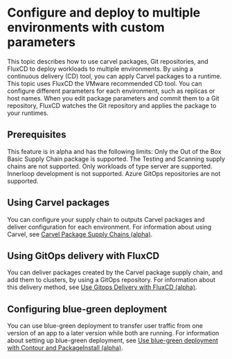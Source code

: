 # Configure and deploy to multiple environments with custom parameters

This topic describes  how to  use carvel packages, Git repositories, and FluxCD
to deploy workloads to multiple environments. By using a continuous delivery
(CD) tool, you can apply Carvel packages to a runtime. This topic uses FluxCD
the VMware recommended CD tool. You can configure different parameters for each
environment, such as replicas or host names. When you edit package parameters
and commit them to a Git repository, FluxCD watches the Git repository and
applies the package to your runtimes.

## <a id="prerecs"></a> Prerequisites 

This feature is in alpha and has the following limits: Only the Out of the Box
Basic Supply Chain package is supported. The Testing and Scanning supply chains
are not supported. Only workloads of type server are supported. Innerloop
development is not supported. Azure GitOps repositories are not supported.

## <a id="using-carvel"></a> Using Carvel packages

You can configure your supply chain to outputs Carvel packages and deliver
configuration for each environment. For information about using Carvel, see
[Carvel Package Supply Chains (alpha)](carvel-package-supply-chain.hbs.md).

## <a id="using-flux"></a> Using GitOps delivery with FluxCD

You can deliver packages created by the Carvel package supply chain, and add
them to clusters, by using a GitOps repository. For information about this
delivery method, see [Use Gitops Delivery with FluxCD
(alpha)](delivery-with-flux.hbs.md).

## <a id="config-blue-grn"></a> Configuring blue-green deployment

You can use blue-green deployment to transfer user traffic from one version of
an app to a later version while both are running. For information about setting
up blue-green deployment, see [Use blue-green deployment with Contour and
PackageInstall (alpha)](blue-green-with-packageinstall.hbs.md).
